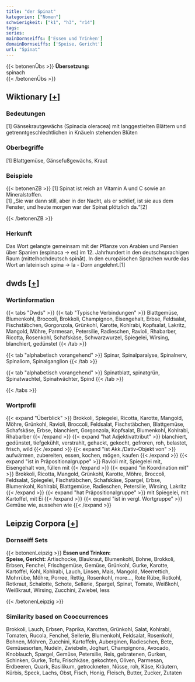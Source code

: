 ```yaml
---
title: "der Spinat"
kategorien: ["Nomen"]
schwierigkeit: ["k1", "h3", "r14"]
tags:
series:
mainDornseiffs: ['Essen und Trinken']
domainDornseiffs: ['Speise, Gericht']
url: "Spinat"
---
```


{{< betonenÜbs >}}
**Übersetzung:**  
spinach  
{{< /betonenÜbs >}}

## Wiktionary [[+](https://de.wiktionary.org/wiki/Spinat)]

### Bedeutungen
[1] Gänsekrautgewächs (Spinacia oleracea) mit langgestielten Blättern und getrenntgeschlechtlichen in Knäueln stehenden Blüten  

### Oberbegriffe
[1] Blattgemüse, Gänsefußgewächs, Kraut  

### Beispiele
{{< betonenZB >}}
[1] Spinat ist reich an Vitamin A und C sowie an Mineralstoffen.  
[1] „Sie war dann still, aber in der Nacht, als er schlief, ist sie aus dem Fenster, und heute morgen war der Spinat plötzlich da.“[2]  

{{< /betonenZB >}}
### Herkunft
Das Wort gelangte gemeinsam mit der Pflanze von Arabien und Persien über Spanien (espinaca → es) im 12. Jahrhundert in den deutschsprachigen Raum (mittelhochdeutsch spināt). In den europäischen Sprachen wurde das Wort an lateinisch spina → la - Dorn angelehnt.[1]  



## dwds [[+](https://www.dwds.de/wb/Spinat)]

### Wortinformation
{{< tabs "Dwds" >}}
{{< tab "Typische Verbindungen" >}}
Blattgemüse, Blumenkohl, Broccoli, Brokkoli, Champignon, Eisengehalt, Erbse, Feldsalat, Fischstäbchen, Gorgonzola, Grünkohl, Karotte, Kohlrabi, Kopfsalat, Lakritz, Mangold, Möhre, Parmesan, Petersilie, Radieschen, Ravioli, Rhabarber, Ricotta, Rosenkohl, Schafskäse, Schwarzwurzel, Spiegelei, Wirsing, blanchiert, gedünstet
{{< /tab >}}

{{< tab "alphabetisch vorangehend" >}}
Spinar, Spinalparalyse, Spinalnerv, Spinaliom, Spinalganglion
{{< /tab >}}

{{< tab "alphabetisch vorangehend" >}}
Spinatblatt, spinatgrün, Spinatwachtel, Spinatwächter, Spind
{{< /tab >}}

{{< /tabs >}}

### Wortprofil
{{< expand "Überblick" >}} Brokkoli, Spiegelei, Ricotta, Karotte, Mangold, Möhre, Grünkohl, Ravioli, Broccoli, Feldsalat, Fischstäbchen, Blattgemüse, Schafskäse, Erbse, blanchiert, Gorgonzola, Kopfsalat, Blumenkohl, Kohlrabi, Rhabarber {{< /expand >}}
{{< expand "hat Adjektivattribut" >}} blanchiert, gedünstet, tiefgekühlt, verstrahlt, gehackt, gekocht, gefroren, roh, belastet, frisch, wild {{< /expand >}}
{{< expand "ist Akk./Dativ-Objekt von" >}} aufwärmen, zubereiten, essen, kochen, mögen, kaufen {{< /expand >}}
{{< expand "ist in Präpositionalgruppe" >}} Ravioli mit, Spiegelei mit, Eisengehalt von, füllen mit {{< /expand >}}
{{< expand "in Koordination mit" >}} Brokkoli, Ricotta, Mangold, Grünkohl, Karotte, Möhre, Broccoli, Feldsalat, Spiegelei, Fischstäbchen, Schafskäse, Spargel, Erbse, Blumenkohl, Kohlrabi, Blattgemüse, Radieschen, Petersilie, Wirsing, Lakritz {{< /expand >}}
{{< expand "hat Präpositionalgruppe" >}} mit Spiegelei, mit Kartoffel, mit Ei {{< /expand >}}
{{< expand "ist in vergl. Wortgruppe" >}} Gemüse wie, aussehen wie {{< /expand >}}

## Leipzig Corpora [[+](https://corpora.uni-leipzig.de/en/res?word=Spinat&corpusId=deu_newscrawl-public_2018)]

### Dornseiff Sets
{{< betonenLeipzig >}}
**Essen und Trinken:**  
**Speise, Gericht:** Artischocke, Blaukraut, Blumenkohl, Bohne, Brokkoli, Erbsen, Fenchel, Frischgemüse, Gemüse, Grünkohl, Gurke, Karotte, Kartoffel, Kohl, Kohlrabi, Lauch, Linsen, Mais, Mangold, Meerrettich, Mohrrübe, Möhre, Porree, Rettig, Rosenkohl, more..., Rote Rübe, Rotkohl, Rotkraut, Schalotte, Schote, Sellerie, Spargel, Spinat, Tomate, Weißkohl, Weißkraut, Wirsing, Zucchini, Zwiebel, less  

{{< /betonenLeipzig >}}

### Similarity based on Cooccurrences
Brokkoli, Lauch, Erbsen, Paprika, Karotten, Grünkohl, Salat, Kohlrabi, Tomaten, Rucola, Fenchel, Sellerie, Blumenkohl, Feldsalat, Rosenkohl, Bohnen, Möhren, Zucchini, Kartoffeln, Auberginen, Radieschen, Bete, Gemüsesorten, Nudeln, Zwiebeln, Joghurt, Champignons, Avocado, Knoblauch, Spargel, Gemüse, Petersilie, Reis, gebratenen, Gurken, Schinken, Gurke, Tofu, Frischkäse, gekochten, Oliven, Parmesan, Erdbeeren, Quark, Basilikum, getrockneten, Nüsse, roh, Käse, Kräutern, Kürbis, Speck, Lachs, Obst, Fisch, Honig, Fleisch, Butter, Zucker, Zutaten

